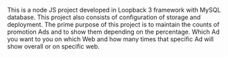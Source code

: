 This is a node JS project developed in Loopback 3 framework with MySQL database. This project also consists of configuration of storage and deployment. The prime purpose of this project is to maintain the counts of promotion Ads and to show them depending on the percentage. Which Ad you want to you on which Web and how many times that specific Ad will show overall or on specific web.
